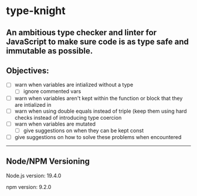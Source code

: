 # type-knight
An ambitious type checker and linter for JavaScript to make sure code is as type safe and immutable as possible.
---
## Objectives:
- [ ] warn when variables are intialized without a type
	- [ ] ignore commented vars
- [ ] warn when variables aren't kept within the function or block that they are intialized in
- [ ] warn when using double equals instead of triple (keep them using hard checks instead of introducing type coercion
- [ ] warn when variables are mutated
	- [ ] give suggestions on when they can be kept const
- [ ] give suggestions on how to solve these problems when encountered
---
## Node/NPM Versioning
Node.js version: 19.4.0

npm version: 9.2.0

